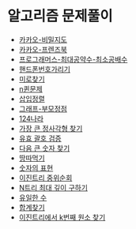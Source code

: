 알고리즘 문제풀이
========================

- [카카오-비밀지도](./secret-map.js)
- [카카오-프렌즈북](./friends-book.md)
- [프로그래머스-최대공약수-최소공배수](./gcdlcm.js)
- [핸드폰번호가리기](./hide-phone.md)
- [미로찾기](./maze.js)
- [n퀸문제](./n-queens.js)
- [삽입정렬](./insertion-sort.js)
- [그래프-부모정점](./mother-vertex.md)
- [124나라](./124-country.js)
- [가장 큰 정사각형 찾기](./largest-square.js)
- [유효 괄호 검증](./vaild-parentheses.js)
- [다음 큰 숫자 찾기](./next-big-number.js)
- [땅따먹기](./hopscotch.js)
- [숫자의 표현](./number-expression.js)
- [이진트리 중위순회](./binary-tree-inorder-traversal.js)
- [N트리 최대 깊이 구하기](./maximum-depth-of-n-ary-tree.java)
- [유일한 수](./single-number.py)
- [합계찾기](./twoSum.java)
- [이진트리에서 k번째 원소 찾기](./kthSmallestElemInBst.java)